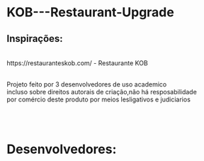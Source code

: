 <h1>KOB---Restaurant-Upgrade</h1>

<h2>Inspirações:</h2><br>
https://restauranteskob.com/ - Restaurante KOB<br><br>

<p>Projeto feito por 3 desenvolvedores de uso academico<br> incluso sobre direitos autorais de criação,não há resposabilidade<br> por comércio deste produto por meios lesligativos e judiciarios</p>
<br>
<br>
<h1>Desenvolvedores: <br></h1>
